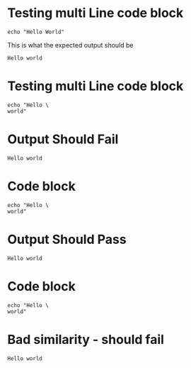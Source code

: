 # Testing multi Line code block

```azurecli-interactive
echo "Hello World"
```

This is what the expected output should be

<!--expected_similarity=0.8-->

```text
Hello world
```

# Testing multi Line code block

```azurecli-interactive
echo "Hello \
world"
```

# Output Should Fail

<!--expected_similarity=0.9-->

```text
Hello world
```

# Code block

```azurecli-interactive
echo "Hello \
world"
```

# Output Should Pass

<!--expected_similarity=1.0-->

```text
Hello world
```

# Code block

```azurecli-interactive
echo "Hello \
world"
```

# Bad similarity - should fail

<!--expected_similarity=9.0-->

```text
Hello world
```
